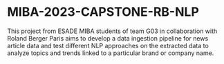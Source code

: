 # MIBA-2023-CAPSTONE-RB-NLP
This project from ESADE MIBA students of team G03 in collaboration with Roland Berger Paris aims to develop a data ingestion pipeline for news article data and test different NLP approaches on the extracted data to analyze topics and trends linked to a particular brand or company name.
